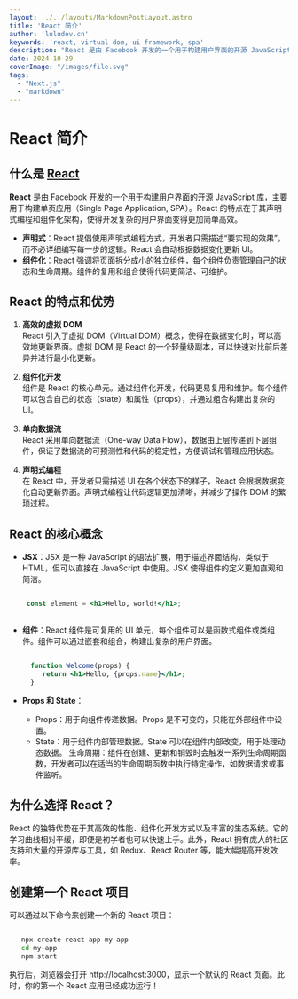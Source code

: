 ```yaml
---
layout: ../../layouts/MarkdownPostLayout.astro
title: 'React 简介'
author: 'luludev.cn'
keywords: 'react, virtual dom, ui framework, spa'
description: "React 是由 Facebook 开发的一个用于构建用户界面的开源 JavaScript 库，主要用于构建单页应用（Single Page Application, SPA）"
date: 2024-10-29
coverImage: "/images/file.svg"
tags:
  - "Next.js"
  - "markdown"
---
```


# React 简介

## 什么是 [React](https://react.dev/)

**React** 是由 Facebook 开发的一个用于构建用户界面的开源 JavaScript 库，主要用于构建单页应用（Single Page Application, SPA）。React 的特点在于其声明式编程和组件化架构，使得开发复杂的用户界面变得更加简单高效。

- **声明式**：React 提倡使用声明式编程方式，开发者只需描述“要实现的效果”，而不必详细编写每一步的逻辑。React 会自动根据数据变化更新 UI。
- **组件化**：React 强调将页面拆分成小的独立组件，每个组件负责管理自己的状态和生命周期。组件的复用和组合使得代码更简洁、可维护。

## React 的特点和优势

1. **高效的虚拟 DOM**  
   React 引入了虚拟 DOM（Virtual DOM）概念，使得在数据变化时，可以高效地更新界面。虚拟 DOM 是 React 的一个轻量级副本，可以快速对比前后差异并进行最小化更新。

2. **组件化开发**  
   组件是 React 的核心单元。通过组件化开发，代码更易复用和维护。每个组件可以包含自己的状态（state）和属性（props），并通过组合构建出复杂的 UI。

3. **单向数据流**  
   React 采用单向数据流（One-way Data Flow），数据由上层传递到下层组件，保证了数据流的可预测性和代码的稳定性，方便调试和管理应用状态。

4. **声明式编程**  
   在 React 中，开发者只需描述 UI 在各个状态下的样子，React 会根据数据变化自动更新界面。声明式编程让代码逻辑更加清晰，并减少了操作 DOM 的繁琐过程。

## React 的核心概念

- **JSX**：JSX 是一种 JavaScript 的语法扩展，用于描述界面结构，类似于 HTML，但可以直接在 JavaScript 中使用。JSX 使得组件的定义更加直观和简洁。
  
  ```jsx

   const element = <h1>Hello, world!</h1>;
   
  ```

- **组件**：React 组件是可复用的 UI 单元，每个组件可以是函数式组件或类组件。组件可以通过嵌套和组合，构建出复杂的用户界面。

    ```jsx

      function Welcome(props) {
         return <h1>Hello, {props.name}</h1>;
      }

    ```
- **Props 和 State**：

    - Props：用于向组件传递数据。Props 是不可变的，只能在外部组件中设置。
    - State：用于组件内部管理数据。State 可以在组件内部改变，用于处理动态数据。
    生命周期：组件在创建、更新和销毁时会触发一系列生命周期函数，开发者可以在适当的生命周期函数中执行特定操作，如数据请求或事件监听。

## 为什么选择 React？
React 的独特优势在于其高效的性能、组件化开发方式以及丰富的生态系统。它的学习曲线相对平缓，即便是初学者也可以快速上手。此外，React 拥有庞大的社区支持和大量的开源库与工具，如 Redux、React Router 等，能大幅提高开发效率。

## 创建第一个 React 项目
可以通过以下命令来创建一个新的 React 项目：

```bash

   npx create-react-app my-app
   cd my-app
   npm start

```
执行后，浏览器会打开 http://localhost:3000，显示一个默认的 React 页面。此时，你的第一个 React 应用已经成功运行！
